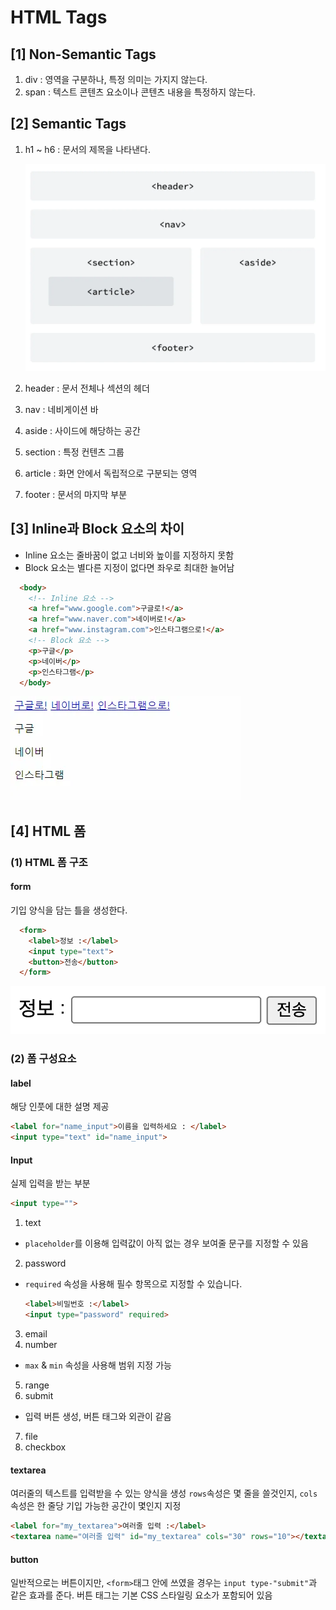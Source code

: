 # HTML Tags
## [1] Non-Semantic Tags
1. div : 영역을 구분하나, 특정 의미는 가지지 않는다.
2. span : 텍스트 콘텐츠 요소이나 콘텐츠 내용을 특정하지 않는다.
   
## [2] Semantic Tags
1. h1 ~ h6 : 문서의 제목을 나타낸다. 
   
   ![alt text](image-1.png)
2. header : 문서 전체나 섹션의 헤더
3. nav : 네비게이션 바
4. aside : 사이드에 해당하는 공간
5. section : 특정 컨텐츠 그룹
6. article : 화면 안에서 독립적으로 구분되는 영역
7. footer : 문서의 마지막 부분

## [3] Inline과 Block 요소의 차이
- Inline 요소는 줄바꿈이 없고 너비와 높이를 지정하지 못함
- Block 요소는 별다른 지정이 없다면 좌우로 최대한 늘어남 

```html
  <body>
    <!-- Inline 요소 -->
    <a href="www.google.com">구글로!</a>
    <a href="www.naver.com">네이버로!</a>
    <a href="www.instagram.com">인스타그램으로!</a>
    <!-- Block 요소 -->
    <p>구글</p>
    <p>네이버</p>
    <p>인스타그램</p>
  </body>
```
![alt text](image-2.png)

## [4] HTML 폼
### (1) HTML 폼 구조
#### form
기입 양식을 담는 틀을 생성한다. 
``` html
  <form>
    <label>정보 :</label>
    <input type="text">
    <button>전송</button>
  </form>
```
![alt text](image-3.png)

### (2) 폼 구성요소
#### label
해당 인풋에 대한 설명 제공
``` html
<label for="name_input">이름을 입력하세요 : </label>
<input type="text" id="name_input">
```
#### Input
실제 입력을 받는 부분 
```html
<input type="">
```
1. text
  - `placeholder`를 이용해 입력값이 아직 없는 경우 보여줄 문구를 지정할 수 있음 
2. password
  - `required` 속성을 사용해 필수 항목으로 지정할 수 있습니다.
    ```html
    <label>비밀번호 :</label>
    <input type="password" required>
    ```
3. email
4. number
  - `max` & `min` 속성을 사용해 범위 지정 가능 
5. range
6. submit
  - 입력 버튼 생성, 버튼 태그와 외관이 같음 
7. file
8. checkbox

#### textarea
여러줄의 텍스트를 입력받을 수 있는 양식을 생성 
`rows`속성은 몇 줄을 쓸것인지, `cols` 속성은 한 줄당 기입 가능한 공간이 몇인지 지정 
```html
<label for="my_textarea">여러줄 입력 :</label>
<textarea name="여러줄 입력" id="my_textarea" cols="30" rows="10"></textarea>
```

#### button
일반적으로는 버튼이지만, `<form>`태그 안에 쓰였을 경우는 `input type-"submit"`과 같은 효과를 준다.
버튼 태그는 기본 CSS 스타일링 요소가 포함되어 있음 